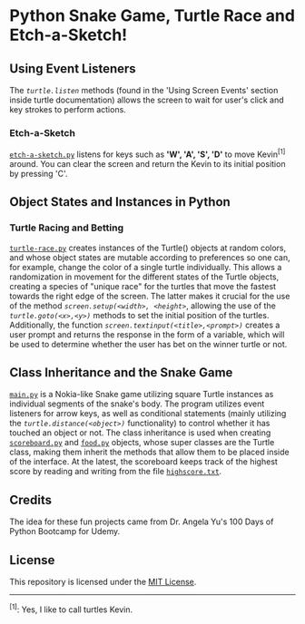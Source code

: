 # Python Snake Game, Turtle Race and Etch-a-Sketch!

## Using Event Listeners 
The *`turtle.listen`* methods (found in the 'Using Screen Events' section inside turtle documentation) allows the screen to wait for user's click and key strokes to perform actions. 

### Etch-a-Sketch
[`etch-a-sketch.py`](etch-a-sketch.py) listens for keys such as **'W', 'A', 'S', 'D'** to move Kevin<sup>[1]</sup> around. You can clear the screen and return the Kevin to its initial position by pressing 'C'.

## Object States and Instances in Python 

### Turtle Racing and Betting

[`turtle-race.py`](turtle-race.py) creates instances of the Turtle() objects at random colors, and whose object states are mutable according to preferences so one can, for example, change the color of a single turtle individually.
This allows a randomization in movement for the different states of the Turtle objects, creating a species of "unique race" for the turtles that move the fastest towards the right edge of the screen. The latter makes it crucial for the use of the method *`screen.setup(<width>, <height>`*, allowing the use of the *`turtle.goto(<x>,<y>)`* methods to set the initial position of the turtles.
Additionally, the function *`screen.textinput(<title>,<prompt>)`* creates a user prompt and returns the response in the form of a variable, which will be used to determine whether the user has bet on the winner turtle or not.


## Class Inheritance and the Snake Game

[`main.py`](main.py) is a Nokia-like Snake game utilizing square Turtle instances as individual segments of the snake's body. The program utilizes event listeners for arrow keys, as well as conditional statements (mainly utilizing the *`turtle.distance(<object>)`* functionality) to control whether it has touched an object or not.
The class inheritance is used when creating [`scoreboard.py`](scoreboard.py) and [`food.py`](food.py) objects, whose super classes are the Turtle class, making them inherit the methods that allow them to be placed inside of the interface.
At the latest, the scoreboard keeps track of the highest score by reading and writing from the file [`highscore.txt`](highscore.txt).

## Credits
The idea for these fun projects came from Dr. Angela Yu's 100 Days of Python Bootcamp for Udemy.

## License
This repository is licensed under the [MIT License](LICENSE).

--- 
<sup>[1]</sup>: Yes, I like to call turtles Kevin.

